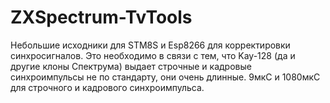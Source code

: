 # ZXSpectrum-TvTools

Небольшие исходники для STM8S и Esp8266 для корректировки синхросигналов. Это необходимо в связи с тем, что Kay-128 
(да и другие клоны Спектрума) выдает строчные и кадровые синхроимпульсы не по стандарту, они очень длинные. 
9мкС и 1080мкС для строчного и кадрового синхроимпульса.
